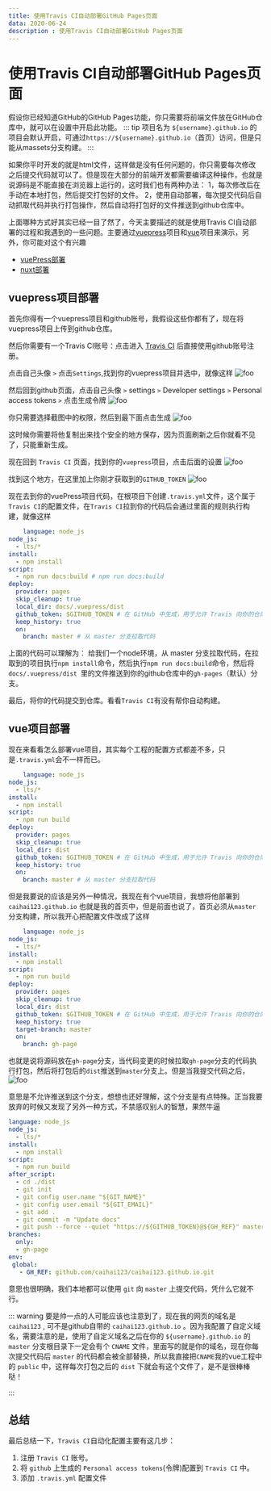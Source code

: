 ```yaml
---
title: 使用Travis CI自动部署GitHub Pages页面
data: 2020-06-24
description : 使用Travis CI自动部署GitHub Pages页面
---
```

# 使用Travis CI自动部署GitHub Pages页面
假设你已经知道GitHub的GitHub Pages功能，你只需要将前端文件放在GitHub仓库中，就可以在设置中开启此功能。
::: tip
项目名为 `${username}.github.io` 的项目会默认开启，可通过`https://${username}.github.io`（首页）访问，但是只能从massets分支构建。
:::

如果你平时开发的就是html文件，这样做是没有任何问题的，你只需要每次修改之后提交代码就可以了。但是现在大部分的前端开发都需要编译这种操作，也就是说源码是不能直接在浏览器上运行的，这时我们也有两种办法：
1，每次修改后在手动在本地打包，然后提交打包好的文件。
2，使用自动部署，每次提交代码后自动抓取代码并执行打包操作，然后自动将打包好的文件推送到github仓库中。

上面哪种方式好其实已经一目了然了，今天主要描述的就是使用Travis CI自动部署的过程和我遇到的一些问题。主要通过[vuepress](https://www.vuepress.cn/)项目和[vue](https://cn.vuejs.org/)项目来演示，另外，你可能对这个有兴趣
+ [vuePress部署](https://www.vuepress.cn/guide/deploy.html#github-pages)
+ [nuxt部署](https://www.nuxtjs.cn/faq/github-pages)

## vuepress项目部署
首先你得有一个vuepress项目和github账号，我假设这些你都有了，现在将vuepress项目上传到github仓库。

然后你需要有一个Travis CI账号：点击进入 [Travis CI](https://travis-ci.org/) 后直接使用github账号注册。

点击自己头像 `>` 点击`Settings`,找到你的vuepress项目并选中，就像这样
<img :src="$withBase('/static/img/travis-01.png')" alt="foo">

然后回到github页面，点击自己头像 `>` settings `>` Developer settings `>` Personal access tokens `>` 点击生成令牌
<img :src="$withBase('/static/img/git-token.png')" alt="foo">

你只需要选择截图中的权限，然后到最下面点击生成
<img :src="$withBase('/static/img/token.png')" alt="foo">

这时候你需要将他复制出来找个安全的地方保存，因为页面刷新之后你就看不见了，只能重新生成。

现在回到 `Travis CI` 页面，找到你的`vuepress`项目，点击后面的设置
<img :src="$withBase('/static/img/travis-setting.png')" alt="foo">

找到这个地方，在这里加上你刚才获取到的`GITHUB_TOKEN`
<img :src="$withBase('/static/img/setting-token.png')" alt="foo">

现在去到你的vuePress项目代码，在根项目下创建`.travis.yml`文件，这个属于`Travis CI`的配置文件，在`Travis CI`拉到你的代码后会通过里面的规则执行构建，就像这样
``` yml
    language: node_js
node_js:
  - lts/*
install:
  - npm install
script:
  - npm run docs:build # npm run docs:build
deploy:
  provider: pages
  skip_cleanup: true
  local_dir: docs/.vuepress/dist 
  github_token: $GITHUB_TOKEN # 在 GitHub 中生成，用于允许 Travis 向你的仓库推送代码。在 Travis 的项目设置页面进行配置，设置为 secure variable
  keep_history: true
  on:
    branch: master # 从 master 分支拉取代码
```
上面的代码可以理解为：
给我们一个node环境，从 master 分支拉取代码，在拉取到的项目执行`npm install`命令，然后执行`npm run docs:build`命令，然后将`docs/.vuepress/dist `里的文件推送到你的github仓库中的`gh-pages`（默认）分支。

最后，将你的代码提交到仓库。看看`Travis CI`有没有帮你自动构建。

## vue项目部署

现在来看看怎么部署vue项目，其实每个工程的配置方式都差不多，只是`.travis.yml`会不一样而已。
```yml
    language: node_js
node_js:
  - lts/*
install:
  - npm install
script:
  - npm run build 
deploy:
  provider: pages
  skip_cleanup: true
  local_dir: dist 
  github_token: $GITHUB_TOKEN # 在 GitHub 中生成，用于允许 Travis 向你的仓库推送代码。在 Travis 的项目设置页面进行配置，设置为 secure variable
  keep_history: true
  on:
    branch: master # 从 master 分支拉取代码
```
但是我要说的应该是另外一种情况，我现在有个vue项目，我想将他部署到`caihai123.github.io` 也就是我的首页中，但是前面也说了，首页必须从`master`分支构建，所以我开心把配置文件改成了这样
``` yml
    language: node_js
node_js:
  - lts/*
install:
  - npm install
script:
  - npm run build 
deploy:
  provider: pages
  skip_cleanup: true
  local_dir: dist
  github_token: $GITHUB_TOKEN # 在 GitHub 中生成，用于允许 Travis 向你的仓库推送代码。在 Travis 的项目设置页面进行配置，设置为 secure variable
  keep_history: true
  target-branch: master
  on:
    branch: gh-page
```
也就是说将源码放在`gh-page`分支，当代码变更的时候拉取`gh-page`分支的代码执行打包，然后将打包后的`dist`推送到`master`分支上。但是当我提交代码之后，
<img :src="$withBase('/static/img/travix-log.png')" alt="foo">

意思是不允许推送到这个分支，想想也还好理解，这个分支是有点特殊。正当我要放弃的时候又发现了另外一种方式，不禁感叹别人的智慧，果然牛逼
``` yml
language: node_js
node_js:
  - lts/*
install:
  - npm install
script:
  - npm run build 
after_script:
  - cd ./dist
  - git init
  - git config user.name "${GIT_NAME}"
  - git config user.email "${GIT_EMAIL}"
  - git add .
  - git commit -m "Update docs"
  - git push --force --quiet "https://${GITHUB_TOKEN}@${GH_REF}" master:master
branches:
  only:
  - gh-page
env:
 global:
   - GH_REF: github.com/caihai123/caihai123.github.io.git
```
意思也很明确，我们本地都可以使用 `git` 向 `master` 上提交代码，凭什么它就不行。

::: warning
要是帅一点的人可能应该也注意到了，现在我的网页的域名是 `caihai123` , 可不是github自带的 `caihai123.github.io` 。因为我配置了自定义域名，需要注意的是，使用了自定义域名之后在你的 `${username}.github.io` 的 `master` 分支根目录下一定会有个 `CNAME` 文件，里面写的就是你的域名，现在你每次提交代码后 `master` 的代码都会被全部替换，所以我直接把`CNAME`我的vue工程中的 `public` 中，这样每次打包之后的 `dist` 下就会有这个文件了，是不是很棒棒哒！

:::

## 总结

最后总结一下，`Travis CI`自动化配置主要有这几步：
1. 注册 `Travis CI` 账号。
2. 将 `github` 上生成的 `Personal access tokens`(令牌)配置到 `Travis CI` 中。
3. 添加 `.travis.yml` 配置文件